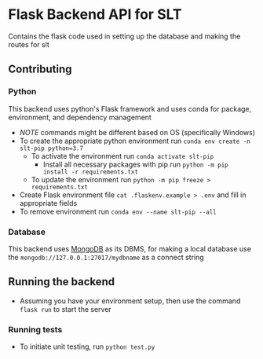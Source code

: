 # Flask Backend API for SLT
Contains the flask code used in setting up the database and making the routes for slt

## Contributing

### Python

This backend uses python's Flask framework and uses conda for package, environment, and dependency management
- *NOTE* commands might be different based on OS (specifically Windows)
- To create the appropriate python environment run `conda env create -n slt-pip python=3.7`
	- To activate the environment run `conda activate slt-pip`
		- Install all necessary packages with pip run `python -m pip install -r requirements.txt`
	- To update the environment run `python -m pip freeze > requirements.txt`
- Create Flask environment file `cat .flaskenv.example > .env` and fill in appropriate fields
- To remove environment run `conda env --name slt-pip --all`

### Database

This backend uses [MongoDB](https://docs.mongodb.com/manual/installation/) as its DBMS, for making 
a local database use the `mongodb://127.0.0.1:27017/mydbname` as a connect string

## Running the backend
- Assuming you have your environment setup, then use the command `flask run` to start the server
### Running tests
- To initiate unit testing, run `python test.py`
